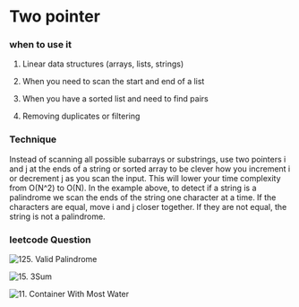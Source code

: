 # Two pointer

### when to use it 

1. Linear data structures (arrays, lists, strings)

2. When you need to scan the start and end of a list

3. When you have a sorted list and need to find pairs

4. Removing duplicates or filtering

### Technique

Instead of scanning all possible subarrays or substrings, use two pointers i and j at the ends of a string or sorted array to be clever how you increment i or decrement j as you scan the input. This will lower your time complexity from O(N^2) to O(N). In the example above, to detect if a string is a palindrome we scan the ends of the string one character at a time. If the characters are equal, move i and j closer together. If they are not equal, the string is not a palindrome.

### leetcode Question 

![125. Valid Palindrome](https://leetcode.com/problems/valid-palindrome/description/)

![15. 3Sum](https://leetcode.com/problems/3sum/description/)

![11. Container With Most Water](https://leetcode.com/problems/container-with-most-water/description/)

